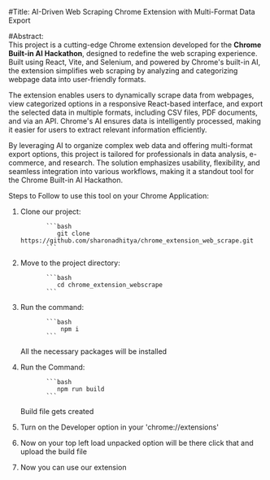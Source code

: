 #Title: 
AI-Driven Web Scraping Chrome Extension with Multi-Format Data Export  

#Abstract:  
This project is a cutting-edge Chrome extension developed for the **Chrome Built-in AI Hackathon**, designed to redefine the web scraping experience. Built using React, Vite, and Selenium, and powered by Chrome's built-in AI, the extension simplifies web scraping by analyzing and categorizing webpage data into user-friendly formats.  

The extension enables users to dynamically scrape data from webpages, view categorized options in a responsive React-based interface, and export the selected data in multiple formats, including CSV files, PDF documents, and via an API. Chrome's AI ensures data is intelligently processed, making it easier for users to extract relevant information efficiently.  

By leveraging AI to organize complex web data and offering multi-format export options, this project is tailored for professionals in data analysis, e-commerce, and research. The solution emphasizes usability, flexibility, and seamless integration into various workflows, making it a standout tool for the Chrome Built-in AI Hackathon.  

Steps to Follow to use this tool on your Chrome Application:



1. Clone our project:

              ```bash
                 git clone https://github.com/sharonadhitya/chrome_extension_web_scrape.git
              ```

2. Move to the project directory:
 
              ```bash
                 cd chrome_extension_webscrape
              ```

3. Run the command:

              ```bash
                  npm i
              ```

   All the necessary packages will be installed

4. Run the Command:

              ```bash
                 npm run build
              ```

   Build file gets created

5. Turn on the Developer option in your 'chrome://extensions'

6. Now on your top left load unpacked option will be there click that and upload the build file

7. Now you can use our extension


